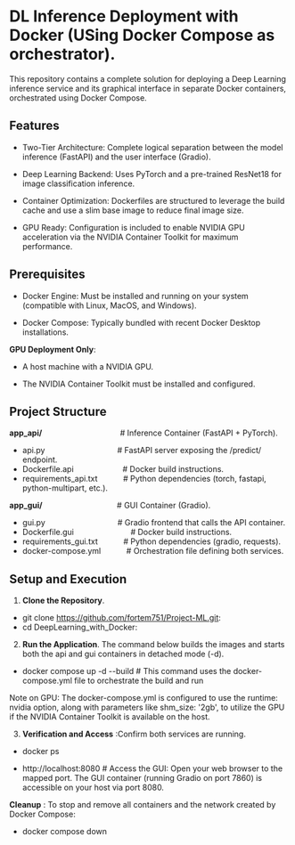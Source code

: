 # DL Inference Deployment with Docker (USing Docker Compose as orchestrator).

This repository contains a complete solution for deploying a Deep Learning inference service and its graphical interface in separate Docker containers, orchestrated using Docker Compose.

## Features

- Two-Tier Architecture: Complete logical separation between the model inference (FastAPI) and the user interface (Gradio).

- Deep Learning Backend: Uses PyTorch and a pre-trained ResNet18 for image classification inference.

- Container Optimization: Dockerfiles are structured to leverage the build cache and use a slim base image to reduce final image size.

- GPU Ready: Configuration is included to enable NVIDIA GPU acceleration via the NVIDIA Container Toolkit for maximum performance.

## Prerequisites

- Docker Engine: Must be installed and running on your system (compatible with Linux, MacOS, and Windows).

- Docker Compose: Typically bundled with recent Docker Desktop installations.

**GPU Deployment Only**:

- A host machine with a NVIDIA GPU.

- The NVIDIA Container Toolkit must be installed and configured.

## Project Structure

**app_api/**&emsp;&emsp;&emsp;&emsp;&emsp;&emsp;&emsp;&emsp;&emsp;&emsp;# Inference Container (FastAPI + PyTorch).
- api.py&emsp;&emsp;&emsp;&emsp;&emsp;&emsp;&emsp;&emsp;&emsp;                       # FastAPI server exposing the /predict/ endpoint.
- Dockerfile.api&emsp;&emsp;&emsp;&emsp;&emsp;&emsp;               # Docker build instructions.
- requirements_api.txt&emsp;&emsp;&emsp;         # Python dependencies (torch, fastapi, python-multipart, etc.).

**app_gui/**&emsp;&emsp;&emsp;&emsp;&emsp;&emsp;&emsp;&emsp; &emsp;                  # GUI Container (Gradio).
- gui.py&emsp;&emsp;&emsp;&emsp;&emsp;&emsp;&emsp;&emsp;&emsp;                       # Gradio frontend that calls the API container.
- Dockerfile.gui&emsp;&emsp;&emsp;&emsp;&emsp;&emsp;&emsp;               # Docker build instructions.
- requirements_gui.txt&emsp;&emsp;&emsp;         # Python dependencies (gradio, requests).
- docker-compose.yml&emsp;&emsp;&emsp;           # Orchestration file defining both services.

## Setup and Execution
1. **Clone the Repository**.

- git clone https://github.com/fortem751/Project-ML.git:
- cd DeepLearning_with_Docker:

2. **Run the Application**.
The command below builds the images and starts both the api and gui containers in detached mode (-d).

- docker compose up -d --build # This command uses the docker-compose.yml file to orchestrate the build and run

Note on GPU: The docker-compose.yml is configured to use the runtime: nvidia option, along with parameters like shm_size: '2gb', to utilize the GPU if the NVIDIA Container Toolkit is available on the host.

3. **Verification and Access** :Confirm both services are running.

- docker ps

- http://localhost:8080 # Access the GUI: Open your web browser to the mapped port. The GUI container (running Gradio on port 7860) is accessible on your host via port 8080.

**Cleanup** : To stop and remove all containers and the network created by Docker Compose:

- docker compose down